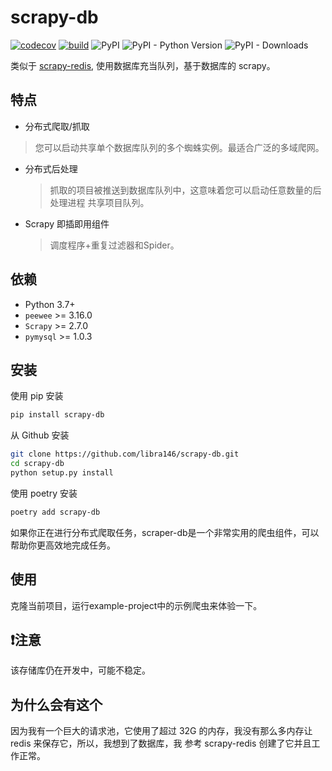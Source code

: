 # scrapy-db

[![codecov](https://codecov.io/github/libra146/scrapy-db/branch/main/graph/badge.svg?token=O9L0DVI0BR)](https://codecov.io/github/libra146/scrapy-db)
[![build](https://github.com/libra146/scrapy-db/actions/workflows/codecov.yaml/badge.svg?branch=main)](https://github.com/libra146/scrapy-db/actions/workflows/codecov.yaml)
![PyPI](https://img.shields.io/pypi/v/scrapy-db)
![PyPI - Python Version](https://img.shields.io/pypi/pyversions/scrapy-db)
![PyPI - Downloads](https://img.shields.io/pypi/dm/scrapy-db)

类似于 [scrapy-redis](https://github.com/rmax/scrapy-redis), 使用数据库充当队列，基于数据库的 scrapy。

## 特点

- 分布式爬取/抓取

> 您可以启动共享单个数据库队列的多个蜘蛛实例。最适合广泛的多域爬网。

- 分布式后处理

  > 抓取的项目被推送到数据库队列中，这意味着您可以启动任意数量的后处理进程
  共享项目队列。

- Scrapy 即插即用组件

  > 调度程序+重复过滤器和Spider。

## 依赖

- Python 3.7+
- `peewee` >= 3.16.0
- `Scrapy` >= 2.7.0
- `pymysql` >= 1.0.3

## 安装

使用 pip 安装

```bash
pip install scrapy-db
```

从 Github 安装

```bash
git clone https://github.com/libra146/scrapy-db.git
cd scrapy-db
python setup.py install
```

使用 poetry 安装

```bash
poetry add scrapy-db
```

如果你正在进行分布式爬取任务，scraper-db是一个非常实用的爬虫组件，可以帮助你更高效地完成任务。

## 使用

克隆当前项目，运行example-project中的示例爬虫来体验一下。

## ❗️注意

该存储库仍在开发中，可能不稳定。

## 为什么会有这个

因为我有一个巨大的请求池，它使用了超过 32G 的内存，我没有那么多内存让 redis 来保存它，所以，我想到了数据库，我
参考 scrapy-redis 创建了它并且工作正常。
